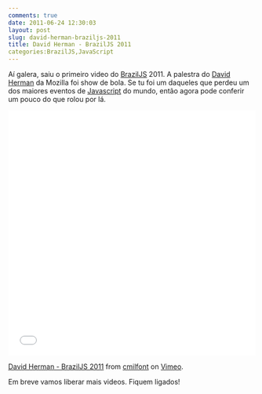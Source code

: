```yaml
---
comments: true
date: 2011-06-24 12:30:03
layout: post
slug: david-herman-braziljs-2011
title: David Herman - BrazilJS 2011
categories:BrazilJS,JavaScript
---
```


Aí galera, saiu o primeiro video do [BrazilJS](http://braziljs.com.br) 2011.
A palestra do [David Herman](http://twitter.com/#!/littlecalculist) da Mozilla foi show de bola.
Se tu foi um daqueles que perdeu um dos maiores eventos de [Javascript](https://developer.mozilla.org/en/javascript) do mundo, então agora pode conferir um pouco do que rolou por lá.  

<iframe src="//player.vimeo.com/video/25453208" width="100%" height="500" frameborder="0" webkitallowfullscreen mozallowfullscreen allowfullscreen></iframe> <p><a href="http://vimeo.com/25453208">David Herman - BrazilJS 2011</a> from <a href="http://vimeo.com/cmilfont">cmilfont</a> on <a href="https://vimeo.com">Vimeo</a>.</p>

Em breve vamos liberar mais videos. Fiquem ligados!
